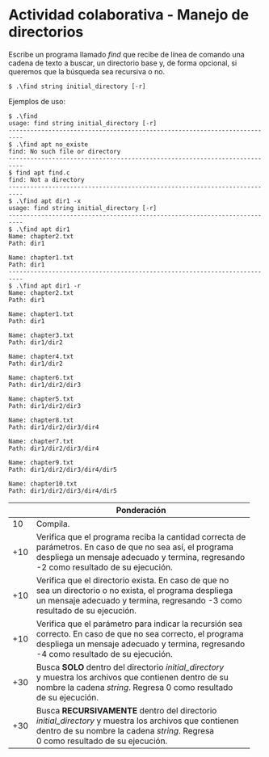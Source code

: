 # Actividad colaborativa - Manejo de directorios
Escribe un programa llamado *find* que recibe de línea de comando una cadena de texto a buscar, un directorio base y, de forma opcional, si queremos que la búsqueda sea recursiva o no.

```
$ .\find string initial_directory [-r]
```

Ejemplos de uso:
```
$ .\find
usage: find string initial_directory [-r]
--------------------------------------------------------------------------
$ .\find apt no_existe
find: No such file or directory
--------------------------------------------------------------------------
$ find apt find.c
find: Not a directory
--------------------------------------------------------------------------
$ .\find apt dir1 -x
usage: find string initial_directory [-r]
--------------------------------------------------------------------------
$ .\find apt dir1
Name: chapter2.txt
Path: dir1

Name: chapter1.txt
Path: dir1
--------------------------------------------------------------------------
$ .\find apt dir1 -r
Name: chapter2.txt
Path: dir1

Name: chapter1.txt
Path: dir1

Name: chapter3.txt
Path: dir1/dir2

Name: chapter4.txt
Path: dir1/dir2

Name: chapter6.txt
Path: dir1/dir2/dir3

Name: chapter5.txt
Path: dir1/dir2/dir3

Name: chapter8.txt
Path: dir1/dir2/dir3/dir4

Name: chapter7.txt
Path: dir1/dir2/dir3/dir4

Name: chapter9.txt
Path: dir1/dir2/dir3/dir4/dir5

Name: chapter10.txt
Path: dir1/dir2/dir3/dir4/dir5
```
|     | Ponderación                                                                                                                                                                                                   |
|-----|---------------------------------------------------------------------------------------------------------------------------------------------------------------------------------------------------------------|
| 10 | Compila.    |
| +10 | Verifica que el programa reciba la cantidad correcta de<br>parámetros. En caso de que no sea así, el programa<br>despliega un mensaje adecuado y termina, regresando<br>-2 como resultado de su ejecución.    |
| +10 | Verifica que el directorio exista. En caso de que no<br>sea un directorio o no exista, el programa despliega<br>un mensaje adecuado y termina, regresando -3 como<br>resultado de su ejecución.               |
| +10 | Verifica que el parámetro para indicar la recursión sea<br>correcto. En caso de que no sea correcto, el programa<br>despliega un mensaje adecuado y termina, regresando<br>-4 como resultado de su ejecución. |
| +30 | Busca **SOLO** dentro del directorio *initial_directory*<br>y muestra los archivos que contienen dentro de su<br>nombre la cadena *string*. Regresa 0 como resultado<br>de su ejecución.                      |
| +30 | Busca **RECURSIVAMENTE** dentro del directorio<br>*initial_directory* y muestra los archivos que contienen<br>dentro de su nombre la cadena *string*. Regresa<br>0 como resultado de su ejecución.            |

